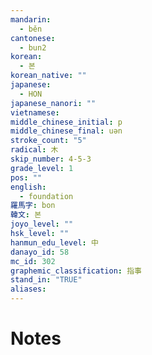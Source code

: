 ```yaml
---
mandarin:
  - běn
cantonese:
  - bun2
korean:
  - 본
korean_native: ""
japanese:
  - HON
japanese_nanori: ""
vietnamese:
middle_chinese_initial: p
middle_chinese_final: uən
stroke_count: "5"
radical: 木
skip_number: 4-5-3
grade_level: 1
pos: ""
english:
  - foundation
羅馬字: bon
韓文: 본
joyo_level: ""
hsk_level: ""
hanmun_edu_level: 中
danayo_id: 58
mc_id: 302
graphemic_classification: 指事
stand_in: "TRUE"
aliases:
---
```


# Notes
